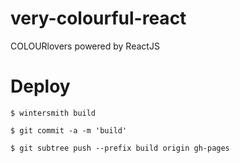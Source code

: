 # very-colourful-react

COLOURlovers powered by ReactJS


# Deploy

    $ wintersmith build

    $ git commit -a -m 'build'

    $ git subtree push --prefix build origin gh-pages